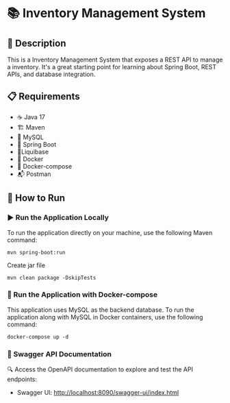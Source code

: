 # 📚 Inventory Management System

## 📝 Description
This is a Inventory Management System that exposes a REST API to manage a inventory. It's a great starting point for learning about Spring Boot, REST APIs, and database integration.
## 📋 Requirements

- ☕ Java 17
- 🏗️ Maven
- 🐬 MySQL
- 🐘 Spring Boot
- 🐬Liquibase
- 🐳 Docker
- 🧩 Docker-compose
- 📬 Postman

## 🚀 How to Run

### ▶️ Run the Application Locally
To run the application directly on your machine, use the following Maven command:
```shell
mvn spring-boot:run
```
Create jar file
```shell
mvn clean package -DskipTests
```

### 🐳 Run the Application with Docker-compose

This application uses MySQL as the backend database. To run the application along with MySQL in Docker containers, use the following command:
```shell
docker-compose up -d
```

### 📖 Swagger API Documentation

🔍 Access the OpenAPI documentation to explore and test the API endpoints:

- Swagger UI: [http://localhost:8090/swagger-ui/index.html](http://localhost:8090/swagger-ui/index.html)
